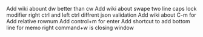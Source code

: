 Add wiki abount dw better than cw
Add wiki about swape two line
caps lock modifier
right ctrl and left ctrl diffrent
json validation
Add wiki about C-m for <CR>
Add relative rownum
Add control+m for enter
Add shortcut to add bottom line for memo
right command+w is closing window
